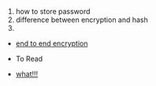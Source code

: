 1. how to store password
2. difference between encryption and hash
3.



* [end to end encryption](https://www.youtube.com/watch?v=jkV1KEJGKRA)


* To Read
* [what!!!](https://security.blogoverflow.com/2013/09/about-secure-password-hashing/)
